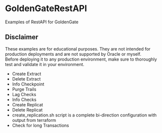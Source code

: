 # GoldenGateRestAPI
Examples of RestAPI for GoldenGate

## Disclaimer 
These examples are for educational purposes.
They are not intended for production deployments and are not supported by Oracle or myself.  
Before deploying it to any production environment, make sure to thoroughly test and validate it in your environment.

* Create Extract
* Delete Extract
* Info Checkpoint
* Purge Trails
* Lag Checks
* Info Checks
* Create Replicat
* Delete Replicat
* create_replication.sh script is a complete bi-direction configuration with output from terraform 
* Check for long Transactions

